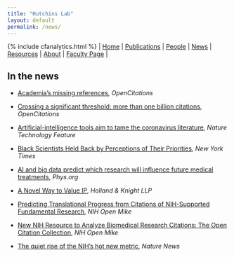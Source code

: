 ```yaml
---
title: "Hutchins Lab"
layout: default
permalink: /news/
---
```

{% include cfanalytics.html %}
| [Home](/index) | [Publications](/publications) | [People](/people) | [News](/news) |  [Resources](/resources) | [About](/about) | [Faculty Page](https://ischool.wisc.edu/blog/staff/hutchins-b-ian/) |

## In the news
- [Academia’s missing references](https://opencitations.wordpress.com/2021/09/23/academias-missing-references/), *OpenCitations*

- [Crossing a significant threshold: more than one billion citations](https://opencitations.wordpress.com/2021/08/04/crossing-a-significant-threshold-more-than-one-billion-citations-now-available-in-coci/), *OpenCitations*

- [Artificial-intelligence tools aim to tame the coronavirus literature](https://www.nature.com/articles/d41586-020-01733-7), *Nature Technology Feature*

- [Black Scientists Held Back by Perceptions of Their Priorities](https://www.nytimes.com/2019/10/23/upshot/black-scientists-funding-gap.html), *New York Times*

- [AI and big data predict which research will influence future medical treatments](https://phys.org/news/2019-10-ai-big-future-medical-treatments.html), *Phys.org*

- [A Novel Way to Value IP](https://www.lexology.com/library/detail.aspx?g=49d2441a-7de9-45c2-8590-660f00aa712f), *Holland & Knight LLP*

- [Predicting Translational Progress from Citations of NIH-Supported Fundamental Research](https://nexus.od.nih.gov/all/2019/12/17/predicting-translational-progress-from-citations-of-nih-supported-fundamental-research/), *NIH Open Mike*

- [New NIH Resource to Analyze Biomedical Research Citations: The Open Citation Collection](https://nexus.od.nih.gov/all/2019/10/16/new-nih-resource-to-analyze-biomedical-research-citations-the-open-citation-collection/), *NIH Open Mike*

- [The quiet rise of the NIH’s hot new metric](https://www.nature.com/news/the-quiet-rise-of-the-nih-s-hot-new-metric-1.20957), *Nature News*
